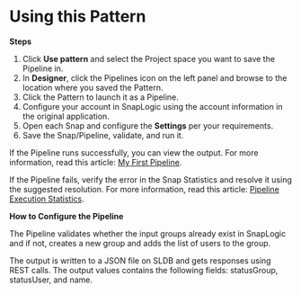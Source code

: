 # Using this Pattern

**Steps**

1. Click **Use pattern** and select the Project space you want to save the Pipeline in.
2. In **Designer**, click the Pipelines icon on the left panel and browse to the location where you saved the Pattern.
3. Click the Pattern to launch it as a Pipeline.
4. Configure your account in SnapLogic using the account information in the original application.
5. Open each Snap and configure the **Settings** per your requirements.
6. Save the Snap/Pipeline, validate, and run it.

If the Pipeline runs successfully, you can view the output. For more information, read this article: [My First Pipeline](https://docs-snaplogic.atlassian.net/wiki/spaces/SD/pages/1438412).

If the Pipeline fails, verify the error in the Snap Statistics and resolve it using the suggested resolution. For more information, read this article: [Pipeline Execution Statistics](https://docs-snaplogic.atlassian.net/wiki/spaces/SD/pages/1438478/Pipeline+Execution+Statistics).

**How to Configure the Pipeline**

The Pipeline validates whether the input groups already exist in SnapLogic and if not, creates a new group and adds the list of users to the group.

The output is written to a JSON file on SLDB and gets responses using REST calls. The output values contains the following fields: statusGroup, statusUser, and name.
